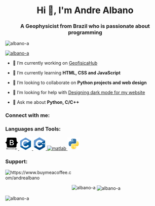 <h1 align="center">Hi 👋, I'm Andre Albano</h1>
<h3 align="center">A Geophysicist from Brazil who is passionate about programming</h3>

<p align="left"> <img src="https://komarev.com/ghpvc/?username=albano-a&label=Profile%20views&color=0e75b6&style=flat" alt="albano-a" /> </p>

<p align="left"> <a href="https://github.com/ryo-ma/github-profile-trophy"><img src="https://github-profile-trophy.vercel.app/?username=albano-a" alt="albano-a" /></a> </p>

- 🔭 I’m currently working on [GeofisicaHub](geofisica.github.io)

- 🌱 I’m currently learning **HTML, CSS and JavaScript**

- 👯 I’m looking to collaborate on **Python projects and web design**

- 🤝 I’m looking for help with [Designing dark mode for my website](geofisicahub.live)

- 💬 Ask me about **Python, C/C++**

<h3 align="left">Connect with me:</h3>
<p align="left">
</p>

<h3 align="left">Languages and Tools:</h3>
<p align="left"> <a href="https://getbootstrap.com" target="_blank" rel="noreferrer"> <img src="https://raw.githubusercontent.com/devicons/devicon/master/icons/bootstrap/bootstrap-plain-wordmark.svg" alt="bootstrap" width="40" height="40"/> </a> <a href="https://www.cprogramming.com/" target="_blank" rel="noreferrer"> <img src="https://raw.githubusercontent.com/devicons/devicon/master/icons/c/c-original.svg" alt="c" width="40" height="40"/> </a> <a href="https://www.w3schools.com/cpp/" target="_blank" rel="noreferrer"> <img src="https://raw.githubusercontent.com/devicons/devicon/master/icons/cplusplus/cplusplus-original.svg" alt="cplusplus" width="40" height="40"/> </a> <a href="https://www.mathworks.com/" target="_blank" rel="noreferrer"> <img src="https://upload.wikimedia.org/wikipedia/commons/2/21/Matlab_Logo.png" alt="matlab" width="40" height="40"/> </a> <a href="https://www.python.org" target="_blank" rel="noreferrer"> <img src="https://raw.githubusercontent.com/devicons/devicon/master/icons/python/python-original.svg" alt="python" width="40" height="40"/> </a> </p>

<h3 align="left">Support:</h3>
<p><a href="https://www.buymeacoffee.com/https://www.buymeacoffee.com/andrealbano"> <img align="left" src="https://cdn.buymeacoffee.com/buttons/v2/default-yellow.png" height="50" width="210" alt="https://www.buymeacoffee.com/andrealbano" /></a></p><br><br>

<div class="github-stats-container">
    <p><img align="left" src="https://github-readme-stats.vercel.app/api/top-langs?username=albano-a&show_icons=true&locale=en&layout=compact" alt="albano-a" /></p>
    <p>&nbsp;<img align="center" src="https://github-readme-stats.vercel.app/api?username=albano-a&show_icons=true&locale=en" alt="albano-a" /></p>
    <p><img align="center" src="https://github-readme-streak-stats.herokuapp.com/?user=albano-a&" alt="albano-a" /></p>
</div>

